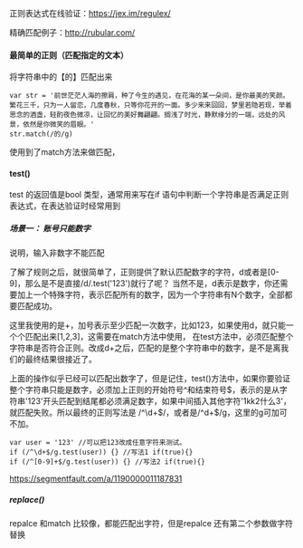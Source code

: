正则表达式在线验证：https://jex.im/regulex/

精确匹配例子：http://rubular.com/

#### 最简单的正则（匹配指定的文本）
将字符串中的【的】匹配出来

```
var str = '前世茫茫人海的擦肩，种了今生的遇见，在花海的某一朵间，是你最美的笑颜。繁花三千，只为一人留恋，几度春秋，只等你花开的一面。多少来来回回，梦里若隐若现，举着思念的酒盏，轻酌夜色微凉，让回忆的美好舞翩翩。搁浅了时光，静默缘分的一端，远处的风景，依然是你微笑的眉眼。'
str.match(/的/g)
```
使用到了match方法来做匹配，

#### test()

test 的返回值是bool 类型，通常用来写在if 语句中判断一个字符串是否满足正则表达式，在表达验证时经常用到

##### 场景一： 账号只能数字
说明，输入非数字不能匹配

了解了规则之后，就很简单了，正则提供了默认匹配数字的字符，d或者是[0-9]，那么是不是直接/d/.test('123')就行了呢？
当然不是，d表示是数字，你还需要加上一个特殊字符，表示匹配所有的数字，因为一个字符串有N个数字，全部都要匹配成功。

这里我使用的是+，加号表示至少匹配一次数字，比如123，如果使用d，就只能一个个匹配出来[1,2,3]，这需要在match方法中使用，
在test方法中，必须匹配整个字符串是否符合正则。改成d+之后，匹配的是整个字符串中的数字，是不是离我们的最终结果很接近了。

上面的操作似乎已经可以匹配出数字了，但是记住，test()方法中，如果你要验证整个字符串只能是数字，必须加上正则的开始符号^和结束符号$，表示的是从字符串'123'开头匹配到结尾都必须满足数字，如果中间插入其他字符'1kk2什么3'，就匹配失败。所以最终的正则写法是 /^\d+$/，或者是/^d+$/g，这里的g可加可不加。
```
var user = '123' //可以把123改成任意字符来测试。
if (/^\d+$/g.test(user)) {} //写法1 if(true){}
if (/^[0-9]+$/g.test(user)) {} //写法2 if(true){}
```
https://segmentfault.com/a/1190000011187831
##### replace()

repalce 和match 比较像，都能匹配出字符，但是repalce 还有第二个参数做字符替换

